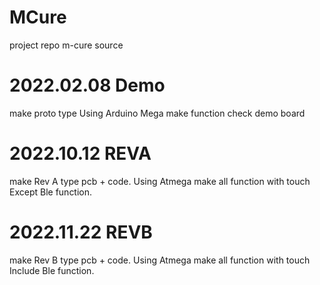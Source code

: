 # MCure
project repo m-cure source

# 2022.02.08 Demo
make proto type
Using Arduino Mega  make function check demo board

# 2022.10.12 REVA
make Rev A type pcb + code.
Using Atmega make all function with touch 
Except Ble function.

# 2022.11.22 REVB
make Rev B type pcb + code.
Using Atmega make all function with touch
Include Ble function.
